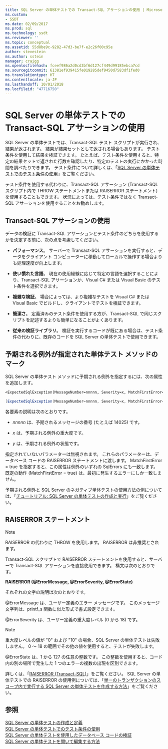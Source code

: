 ```yaml
---
title: SQL Server の単体テストでの Transact-SQL アサーションの使用 | Microsoft Docs
ms.custom:
- SSDT
ms.date: 02/09/2017
ms.prod: sql
ms.technology: ssdt
ms.reviewer: ''
ms.topic: conceptual
ms.assetid: 55d8be9c-9282-47d3-be7f-e2c26f00c95e
author: stevestein
ms.author: sstein
manager: craigg
ms.openlocfilehash: fceef986a2d0cd3bf6d127cf449d99185ebca7cd
ms.sourcegitcommit: 61381ef939415fe019285def9450d7583df1fed0
ms.translationtype: HT
ms.contentlocale: ja-JP
ms.lasthandoff: 10/01/2018
ms.locfileid: "47716750"
---
```

# <a name="using-transact-sql-assertions-in-sql-server-unit-tests"></a>SQL Server の単体テストでの Transact-SQL アサーションの使用
SQL Server の単体テストでは、Transact\-SQL テスト スクリプトが実行され、結果が返されます。 結果が結果セットとして返される場合もあります。 テスト条件を使用して結果を検証できます。 たとえば、テスト条件を使用すると、特定の結果セットで返された行数を確認したり、特定のテストの実行にかかった時間を調べたりできます。 テスト条件について詳しくは、「[SQL Server の単体テストでのテスト条件の使用](../ssdt/using-test-conditions-in-sql-server-unit-tests.md)」をご覧ください。  
  
テスト条件を使用する代わりに、Transact\-SQL アサーション (Transact\-SQL スクリプト内で THROW ステートメントまたは RAISERROR ステートメント) を使用することもできます。 状況によっては、テスト条件ではなく Transact\-SQL アサーションを使用することをお勧めします。  
  
## <a name="using-transact-sql-assertions"></a>Transact-SQL アサーションの使用  
データの検証に Transact\-SQL アサーションとテスト条件のどちらを使用するかを決定する前に、次の点を考慮してください。  
  
-   **パフォーマンス**。 サーバーで Transact\-SQL アサーションを実行すると、データをクライアント コンピューターに移動してローカルで操作する場合よりも処理速度が向上します。  
  
-   **使い慣れた言語**。 現在の使用経験に応じて特定の言語を選択することにより、Transact\-SQL アサーションか、Visual C\# または Visual Basic のテスト条件を選択できます。  
  
-   **複雑な検証**。 場合によっては、より複雑なテストを Visual C\# または Visual Basic でビルドし、クライアントでテストを検証できます。  
  
-   **簡潔さ**。 定義済みのテスト条件を使用する方が、Transact\-SQL で同じスクリプトを記述するよりも簡単になることがよくあります。  
  
-   **従来の検証ライブラリ**。 検証を実行するコードが既にある場合は、テスト条件の代わりに、既存のコードを SQL Server の単体テストで使用できます。  
  
## <a name="mark-unit-test-methods-with-the-expected-exception"></a>予期される例外が指定された単体テスト メソッドのマーク  
SQL Server の単体テスト メソッドに予期される例外を指定するには、次の属性を追加します。  
  
```vb  
<ExpectedSqlException(MessageNumber=nnnnn, Severity=x, MatchFirstError=false, State=y)> _  
```  
  
```csharp  
[ExpectedSqlException(MessageNumber=nnnnn, Severity=x, MatchFirstError=false, State=y)]  
```  
  
各要素の説明は次のとおりです。  
  
-   *nnnnn* は、予期されるメッセージの番号 (たとえば 14025) です。  
  
-   *x* は、予期される例外の重大度です。  
  
-   *y* は、予期される例外の状態です。  
  
指定されていないパラメーターは無視されます。 これらのパラメーターは、データベース コードの RAISERROR ステートメントに渡します。 MatchFirstError = true を指定すると、この属性は例外のいずれの SqlErrors にも一致します。 既定の動作 (MatchFirstError = true) は、最初に発生するエラーにしか一致しません。  
  
予期される例外と SQL Server のネガティブ単体テストの使用方法の例については、「[チュートリアル: SQL Server の単体テストの作成と実行](../ssdt/walkthrough-creating-and-running-a-sql-server-unit-test.md)」をご覧ください。  
  
## <a name="the-raiserror-statement"></a>RAISERROR ステートメント  
  
> [!NOTE]  
> RAISERROR の代わりに THROW を使用します。 RAISERROR は非推奨とされます。  
  
Transact\-SQL スクリプトで RAISERROR ステートメントを使用すると、サーバーで Transact\-SQL アサーションを直接使用できます。 構文は次のとおりです。  
  
**RAISERROR (@ErrorMessage, @ErrorSeverity, @ErrorState)**  
  
それぞれの文字の説明は次のとおりです。  
  
@ErrorMessage は、ユーザー定義のエラー メッセージです。 このメッセージ文字列は、printf_s 関数に似た形式で書式設定できます。  
  
@ErrorSeverity は、ユーザー定義の重大度レベル (0 から 18) です。  
  
> [!NOTE]  
> 重大度レベルの値が "0" および "10" の場合、SQL Server の単体テストは失敗しません。 0 ～ 18 の範囲でその他の値を使用すると、テストが失敗します。  
  
@ErrorState は、1 から 127 の任意の整数です。 この整数を使用すると、コード内の別の場所で発生した 1 つのエラーの複数の出現を区別できます。  
  
詳しくは、「[RAISERROR (Transact-SQL)](http://msdn.microsoft.com/library/ms178592.aspx)」をご覧ください。 SQL Server の単体テストでの RAISERROR の使用例については、「[単一のトランザクションのスコープ内で実行する SQL Server の単体テストを作成する方法](../ssdt/how-to-write-sql-server-unit-test-that-runs-in-single-transaction-scope.md)」をご覧ください。  
  
## <a name="see-also"></a>参照  
[SQL Server の単体テストの作成と定義](../ssdt/creating-and-defining-sql-server-unit-tests.md)  
[SQL Server の単体テストでのテスト条件の使用](../ssdt/using-test-conditions-in-sql-server-unit-tests.md)  
[SQL Server の単体テストを使用したデータベース コードの検証](../ssdt/verifying-database-code-by-using-sql-server-unit-tests.md)  
[SQL Server の単体テストを開いて編集する方法](../ssdt/how-to-open-a-sql-server-unit-test-to-edit.md)  
  
